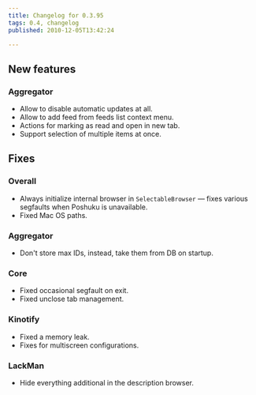 ```yaml
---
title: Changelog for 0.3.95
tags: 0.4, changelog
published: 2010-12-05T13:42:24

---
```


New features
------------

### Aggregator

-   Allow to disable automatic updates at all.
-   Allow to add feed from feeds list context menu.
-   Actions for marking as read and open in new tab.
-   Support selection of multiple items at once.

Fixes
-----

### Overall

-   Always initialize internal browser in `SelectableBrowser` — fixes
    various segfaults when Poshuku is unavailable.
-   Fixed Mac OS paths.

### Aggregator

-   Don't store max IDs, instead, take them from DB on startup.

### Core

-   Fixed occasional segfault on exit.
-   Fixed unclose tab management.

### Kinotify

-   Fixed a memory leak.
-   Fixes for multiscreen configurations.

### LackMan

-   Hide everything additional in the description browser.